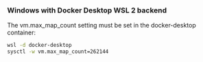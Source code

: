 ### Windows with Docker Desktop WSL 2 backend

The vm.max_map_count setting must be set in the docker-desktop container:
```sh
wsl -d docker-desktop
sysctl -w vm.max_map_count=262144
```
